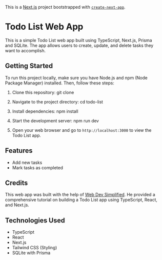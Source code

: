 This is a [Next.js](https://nextjs.org/) project bootstrapped with [`create-next-app`](https://github.com/vercel/next.js/tree/canary/packages/create-next-app).

# Todo List Web App

This is a simple Todo List web app built using TypeScript, Next.js, Prisma and SQLite. The app allows users to create, update, and delete tasks they want to accomplish.

## Getting Started

To run this project locally, make sure you have Node.js and npm (Node Package Manager) installed. Then, follow these steps:

1. Clone this repository: git clone

2. Navigate to the project directory: cd todo-list

3. Install dependencies: npm install

4. Start the development server: npm run dev

5. Open your web browser and go to `http://localhost:3000` to view the Todo List app.

## Features

- Add new tasks
- Mark tasks as completed

## Credits

This web app was built with the help of [Web Dev Simplified](https://www.youtube.com/channel/UCFbNIlppjAuEX4znoulh0Cw). He provided a comprehensive tutorial on building a Todo List app using TypeScript, React, and Next.js.

## Technologies Used

- TypeScript
- React
- Next.js
- Tailwind CSS (Styling)
- SQLite with Prisma
